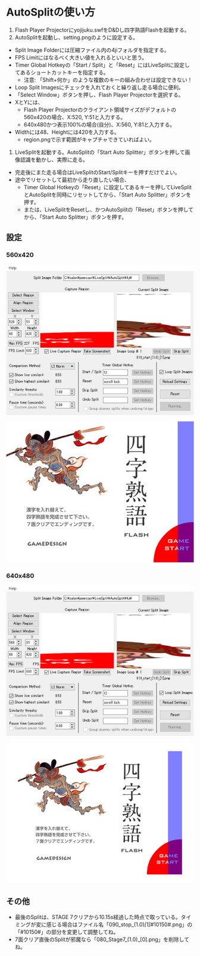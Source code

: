 # AutoSplitの使い方

1. Flash Player Projectorにyojijuku.swfをD&Dし四字熟語Flashを起動する。
1. AutoSplitを起動し、setting.pngのように設定する。
  - Split Image Folderには圧縮ファイル内の4jiフォルダを指定する。
  - FPS Limitにはなるべく大きい値を入れるといいと思う。
  - Timer Global Hotkeyの「Start / Split」と「Reset」にはLiveSplitに設定してあるショートカットキーを指定する。
    - 注意: 「Shift+何か」のような複数のキーの組み合わせは設定できない！
  - Loop Split Imagesにチェックを入れておくと繰り返し走る場合に便利。
  - 「Select Window」ボタンを押し、Flash Player Projectorを選択する。
  - XとYには、
    - Flash Player Projectorのクライアント領域サイズがデフォルトの560x420の場合、X:520, Y:51と入力する。
    - 640x480かつ表示100%の場合(自分)、X:560, Y:81と入力する。
  - Widthには48、Heightには420を入力する。
    - region.pngで示す範囲がキャプチャできていればよい。
1. LiveSplitを起動する。AutoSplitの「Start Auto Splitter」ボタンを押して画像認識を動かし、実際に走る。
  - 完走後にまた走る場合はLiveSplitのStart/Splitキーを押すだけでよい。
  - 途中でリセットして最初から走り直したい場合、
    - Timer Global Hotkeyの「Reset」に設定してあるキーを押してLiveSplitとAutoSplitを同時にリセットしてから、「Start Auto Splitter」ボタンを押す。
    - または、LiveSplitをResetし、かつAutoSplitの「Reset」ボタンを押してから、「Start Auto Splitter」ボタンを押す。


## 設定

### 560x420

![設定](./setting.png)

![リージョンの範囲](./region.png)

### 640x480

![設定](./setting-640x480.png)

![リージョンの範囲](./region-640x480.png)

## その他

- 最後のSplitは、STAGE 7クリアから10.15s経過した時点で取っている。タイミングが変に感じる場合はファイル名「090_stop_(1.0)_[1]_#10150#.png」の「#10150#」の部分を変更して調整してね。
- 7面クリア直後のSplitが邪魔なら「080_Stage7_(1.0)_[0].png」を削除してね。
